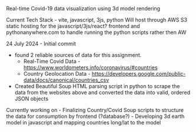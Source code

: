 Real-time Covid-19 data visualization using 3d model rendering 

Current Tech Stack - vite, javascript, 3js, python
Will host through AWS S3 static hosting for the javascript/3js/react? frontend and pythonanywhere.com to handle running the python scripts rather then AW$$$$

24 July 2024 - Initial commit
 - found 2 reliable sources of data for this assignment.
    - Real-Time Covid Data - https://www.worldometers.info/coronavirus/#countries
    - Country Geolocation Data - https://developers.google.com/public-data/docs/canonical/countries_csv
  - Created Beautiful Soup HTML parsing script in python to scrape the data from the websites above and converted the data into valid, ordered JSON objects


Currently working on - Finalizing Country/Covid Soup scripts to structure the data for consumption by frontend (?database?)
                     - Developing 3d earth model in javascript and mapping countries long/lat to the model 
